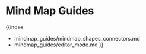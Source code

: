 Mind Map Guides
======================

{{index
- mindmap_guides/mindmap_shapes_connectors.md
- mindmap_guides/editor_mode.md
}}